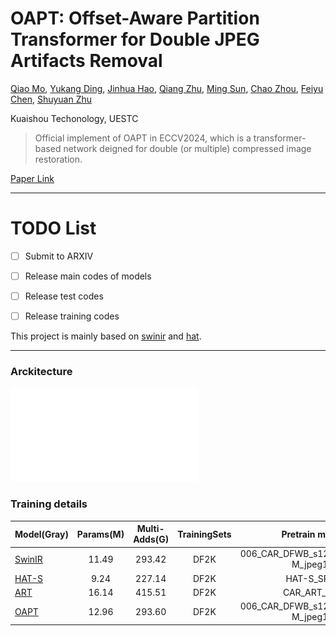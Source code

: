 # OAPT: Offset-Aware Partition Transformer for Double JPEG Artifacts Removal 
[Qiao Mo](), [Yukang Ding](), [Jinhua Hao](), [Qiang Zhu](), [Ming Sun](), [Chao Zhou](), [Feiyu Chen](), [Shuyuan Zhu]()

Kuaishou Techonology, UESTC

>Official implement of OAPT in ECCV2024, which is a transformer-based network deigned for double (or multiple) compressed image restoration.

[Paper Link](https://arxiv.org/abs/2408.11480)

---



# TODO List
- [ ] Submit to ARXIV
- [ ] Release main codes of models
- [ ] Release test codes
- [ ] Release training codes


This project is mainly based on [swinir](https://github.com/JingyunLiang/SwinIR) and [hat](https://github.com/XPixelGroup/HAT).

---
### Arckitecture
![architecture](./pics/pipeline.pdf)


### Training details
| Model(Gray) | Params(M) | Multi-Adds(G) | TrainingSets | Pretrain model | iterations |
|--------|:---------:|:---------:|:---------:|:---------:|:---------:|
| [SwinIR](https://github.com/JingyunLiang/SwinIR) |   11.49    | 293.42 | DF2K | 006_CAR_DFWB_s126w7_SwinIR-M_jpeg10 | 200k |
| [HAT-S](https://github.com/XPixelGroup/HAT) |   9.24    | 227.14 | DF2K | HAT-S_SRx2 | 800k |
| [ART](https://github.com/gladzhang/ART) |   16.14    | 415.51 | DF2K | CAR_ART_q10 | 200k |
| [OAPT](https://arxiv.org/abs/2408.11480) |   12.96    | 293.60 | DF2K | 006_CAR_DFWB_s126w7_SwinIR-M_jpeg10 | 200k |






